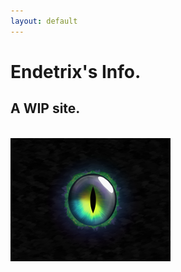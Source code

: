 ```yaml
---
layout: default
---
```


# Endetrix's Info.

## A WIP site.

<br>

<img src=eye.png alt="The Eye of Ender" width="256" height="197">

<br>



